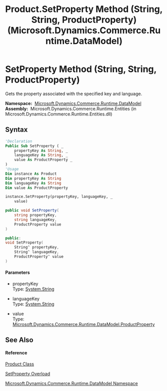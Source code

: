 ﻿---
title: Product.SetProperty Method (String, String, ProductProperty) (Microsoft.Dynamics.Commerce.Runtime.DataModel)
TOCTitle: SetProperty Method (String, String, ProductProperty)
ms:assetid: M:Microsoft.Dynamics.Commerce.Runtime.DataModel.Product.SetProperty(System.String,System.String,Microsoft.Dynamics.Commerce.Runtime.DataModel.ProductProperty)
ms:mtpsurl: https://technet.microsoft.com/en-us/library/microsoft.dynamics.commerce.runtime.datamodel.product.setproperty(v=AX.60)
ms:contentKeyID: 62207629
ms.date: 05/18/2015
mtps_version: v=AX.60
dev_langs:
- vb
- csharp
- c++
---

# SetProperty Method (String, String, ProductProperty)

Gets the property associated with the specified key and language.

**Namespace:**  [Microsoft.Dynamics.Commerce.Runtime.DataModel](microsoft-dynamics-commerce-runtime-datamodel-namespace.md)  
**Assembly:**  Microsoft.Dynamics.Commerce.Runtime.Entities (in Microsoft.Dynamics.Commerce.Runtime.Entities.dll)

## Syntax

``` vb
'Declaration
Public Sub SetProperty ( _
    propertyKey As String, _
    languageKey As String, _
    value As ProductProperty _
)
'Usage
Dim instance As Product
Dim propertyKey As String
Dim languageKey As String
Dim value As ProductProperty

instance.SetProperty(propertyKey, languageKey, _
    value)
```

``` csharp
public void SetProperty(
    string propertyKey,
    string languageKey,
    ProductProperty value
)
```

``` c++
public:
void SetProperty(
    String^ propertyKey, 
    String^ languageKey, 
    ProductProperty^ value
)
```

#### Parameters

  - propertyKey  
    Type: [System.String](https://technet.microsoft.com/en-us/library/s1wwdcbf\(v=ax.60\))  

<!-- end list -->

  - languageKey  
    Type: [System.String](https://technet.microsoft.com/en-us/library/s1wwdcbf\(v=ax.60\))  

<!-- end list -->

  - value  
    Type: [Microsoft.Dynamics.Commerce.Runtime.DataModel.ProductProperty](productproperty-class-microsoft-dynamics-commerce-runtime-datamodel.md)  

## See Also

#### Reference

[Product Class](product-class-microsoft-dynamics-commerce-runtime-datamodel.md)

[SetProperty Overload](product-setproperty-method-microsoft-dynamics-commerce-runtime-datamodel.md)

[Microsoft.Dynamics.Commerce.Runtime.DataModel Namespace](microsoft-dynamics-commerce-runtime-datamodel-namespace.md)

